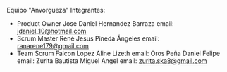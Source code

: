 Equipo "Anvorgueza"
Integrantes:
* Product Owner 
Jose Daniel Hernandez Barraza
email: jdaniel_10@hotmail.com
* Scrum Master
René Jesus Pineda Ángeles
email: ranarene179@gmail.com
* Team Scrum
Falcon Lopez Aline Lizeth
email: 
Oros Peña Daniel Felipe
email: 
Zurita Bautista Miguel Angel
email: zurita.ska8@gmail.com
